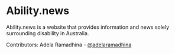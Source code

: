 # Ability.news
Ability.news is a website that provides information and news solely surrounding disability in Australia. 

Contributors: 
Adela Ramadhina - [@adelaramadhina](https://github.com/adelaramadhina)
